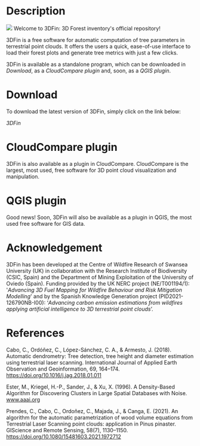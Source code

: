 # Description


![](src/three_d_fin/assets/3dfin_logo.jpg)
Welcome to 3DFin: 3D Forest inventory's official repository!

3DFin is a free software for automatic computation of tree parameters in terrestrial point clouds. It offers the users a quick, ease-of-use interface to load their forest plots and generate tree metrics with just a few clicks.

3DFin is available as a standalone program, which can be downloaded in _Download_, as a _CloudCompare plugin_ and, soon, as a _QGIS plugin_.


# Download 

To download the latest version of 3DFin, simply click on the link below:

_3DFin_


# CloudCompare plugin

3DFin is also available as a plugin in CloudCompare. CloudCompare is the largest, most used, free software for 3D point cloud visualization and manipulation. 


# QGIS plugin

Good news! Soon, 3DFin will also be available as a plugin in QGIS, the most used free software for GIS data.


# Acknowledgement

3DFin has been developed at the Centre of Wildfire Research of Swansea University (UK) in collaboration with the Research Institute of  Biodiversity (CSIC, Spain) and the Department of Mining Exploitation of the University of Oviedo (Spain). Funding provided by the UK NERC project (NE/T001194/1): '_Advancing 3D Fuel Mapping for Wildfire Behaviour and Risk Mitigation Modelling_' and by the Spanish Knowledge Generation project (PID2021-126790NB-I00): ‘_Advancing carbon emission estimations from wildfires applying artificial intelligence to 3D terrestrial point clouds_’.


# References


Cabo, C., Ordóñez, C., López-Sánchez, C. A., & Armesto, J. (2018). Automatic dendrometry: Tree detection, tree height and diameter estimation using terrestrial laser scanning. International Journal of Applied Earth Observation and Geoinformation, 69, 164–174. https://doi.org/10.1016/j.jag.2018.01.011


Ester, M., Kriegel, H.-P., Sander, J., & Xu, X. (1996). A Density-Based Algorithm for Discovering Clusters in Large Spatial Databases with Noise. www.aaai.org


Prendes, C., Cabo, C., Ordoñez, C., Majada, J., & Canga, E. (2021). An algorithm for the automatic parametrization of wood volume equations from Terrestrial Laser Scanning point clouds: application in Pinus pinaster. GIScience and Remote Sensing, 58(7), 1130–1150. https://doi.org/10.1080/15481603.2021.1972712 
